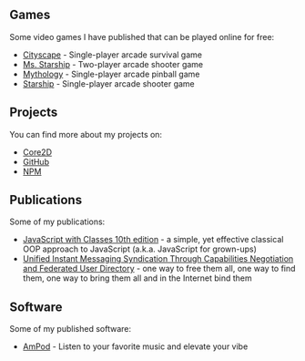 ## Games
Some video games I have published that can be played online for free:
- [Cityscape](https://puter.com/app/cityscape) - Single-player arcade survival game
- [Ms. Starship](https://puter.com/app/ms-starship) - Two-player arcade shooter game
- [Mythology](https://puter.com/app/mythology) - Single-player arcade pinball game
- [Starship](https://puter.com/app/starship) - Single-player arcade shooter game

## Projects
You can find more about my projects on:
- [Core2D](https://diogoeichert.github.io/core2d)
- [GitHub](https://github.com/diogoeichert?tab=repositories)
- [NPM](https://www.npmjs.com/~diogoeichert)

## Publications
Some of my publications:
- [JavaScript with Classes 10th edition](https://diogoeichert.github.io/JSwC.epub) - a simple, yet effective classical OOP approach to JavaScript (a.k.a. JavaScript for grown-ups)
- [Unified Instant Messaging Syndication Through Capabilities Negotiation and Federated User Directory](https://diogoeichert.github.io/RD633077.pdf) - one way to free them all, one way to find them, one way to bring them all and in the Internet bind them

## Software
Some of my published software:
- [AmPod](https://puter.com/app/ampod) - Listen to your favorite music and elevate your vibe
